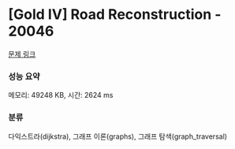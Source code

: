 # [Gold IV] Road Reconstruction - 20046 

[문제 링크](https://www.acmicpc.net/problem/20046) 

### 성능 요약

메모리: 49248 KB, 시간: 2624 ms

### 분류

다익스트라(dijkstra), 그래프 이론(graphs), 그래프 탐색(graph_traversal)

